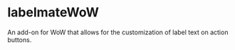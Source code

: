 # labelmateWoW
An add-on for WoW that allows for the customization of label text on action buttons.
